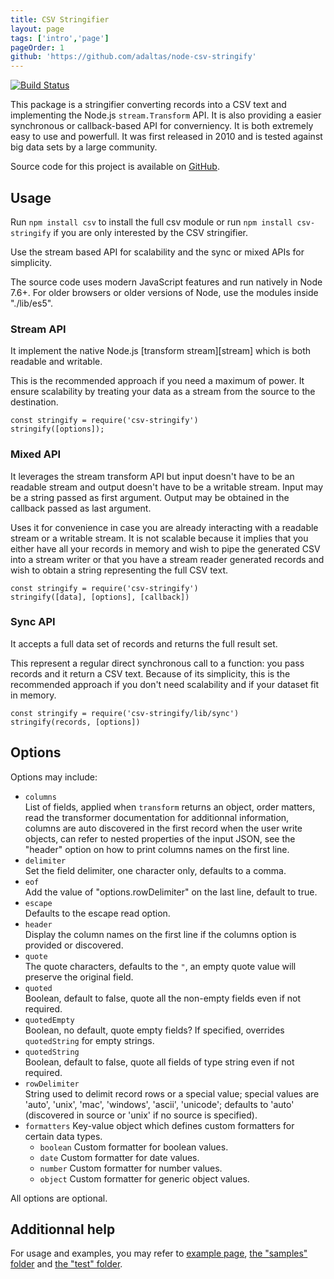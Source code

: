 ```yaml
---
title: CSV Stringifier
layout: page
tags: ['intro','page']
pageOrder: 1
github: 'https://github.com/adaltas/node-csv-stringify'
---
```


[![Build Status](https://secure.travis-ci.org/adaltas/node-csv-stringify.png)][travis-csv-stringify]

This package is a stringifier converting records into a CSV text and implementing the
Node.js `stream.Transform` API. It is also providing a easier synchronous or
callback-based API for converniency. It is both extremely easy to use and
powerfull. It was first released in 2010 and is tested against big data
sets by a large community.

Source code for this project is available on [GitHub][stringify].

## Usage

Run `npm install csv` to install the full csv module or run
`npm install csv-stringify` if you are only interested by the CSV stringifier.

Use the stream based API for scalability and the sync or mixed APIs for simplicity.

The source code uses modern JavaScript features and run natively in Node 7.6+.
For older browsers or older versions of Node, use the modules inside "./lib/es5".

### Stream API

It implement the native Node.js [transform stream][stream] which is both
readable and writable.

This is the recommended approach if you need a maximum of power. It ensure
scalability by treating your data as a stream from the source to the destination.

```
const stringify = require('csv-stringify')
stringify([options]);
```

### Mixed API

It leverages the stream transform API but input doesn't have to be an readable
stream and output doesn't have to be a writable stream. Input may be a string
passed as first argument. Output may be obtained in the callback passed as last
argument.

Uses it for convenience in case you are already interacting with a readable
stream or a writable stream. It is not scalable because it implies that you
either have all your records in memory and wish to pipe the generated
CSV into a stream writer or that you have a stream reader generated records and
wish to obtain a string representing the full CSV text.

```
const stringify = require('csv-stringify')
stringify([data], [options], [callback])
```

### Sync API

It accepts a full data set of records and returns the full result set.

This represent a regular direct synchronous call to a function: you pass records
and it return a CSV text. Because of its simplicity, this is the recommended
approach if you don't need scalability and if your dataset fit in memory. 

```
const stringify = require('csv-stringify/lib/sync')
stringify(records, [options])
```

## Options

Options may include:

*   `columns`   
    List of fields, applied when `transform` returns an object, order matters,
    read the transformer documentation for additionnal information, columns are
    auto discovered in the first record when the user write objects, can refer
    to nested properties of the input JSON, see the "header" option on how to
    print columns names on the first line.
*   `delimiter`   
    Set the field delimiter, one character only, defaults to a comma.   
*   `eof`   
    Add the value of "options.rowDelimiter" on the last line, default to true.   
*   `escape`   
    Defaults to the escape read option.   
*   `header`   
    Display the column names on the first line if the columns option is
    provided or discovered.   
*   `quote`   
    The quote characters, defaults to the `"`, an empty quote value will
    preserve the original field.   
*   `quoted`   
    Boolean, default to false, quote all the non-empty fields even if not
    required.
*   `quotedEmpty`   
    Boolean, no default, quote empty fields?  If specified, overrides
    `quotedString` for empty strings.
*   `quotedString`   
    Boolean, default to false, quote all fields of type string even if not
    required.
*   `rowDelimiter`   
    String used to delimit record rows or a special value; special values are
    'auto', 'unix', 'mac', 'windows', 'ascii', 'unicode'; defaults to 'auto' (discovered
    in source or 'unix' if no source is specified).   
*   `formatters`
    Key-value object which defines custom formatters for certain data types.
    * `boolean`
      Custom formatter for boolean values.
    * `date`
      Custom formatter for date values.
    * `number`
      Custom formatter for number values.
    * `object`
      Custom formatter for generic object values.

All options are optional.

## Additionnal help

For usage and examples, you may refer to
[example page](/stringify/examples/),
[the "samples" folder][stringify-samples] and [the "test" folder][stringify-test].

[travis-csv-stringify]: http://travis-ci.org/adaltas/node-csv-stringify
[stringify]: https://github.com/adaltas/node-csv-stringify
[stringify-samples]: https://github.com/adaltas/node-csv-stringify/tree/master/samples
[stringify-test]: https://github.com/adaltas/node-csv-stringify/tree/master/test
